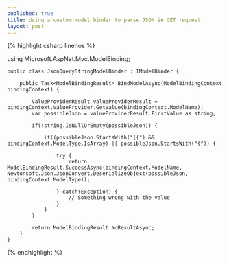 ```yaml
---
published: true
title: Using a custom model binder to parse JSON in GET request
layout: post
---
```

{% highlight csharp linenos %}

using Microsoft.AspNet.Mvc.ModelBinding;

	public class JsonQueryStringModelBinder : IModelBinder {

		public Task<ModelBindingResult> BindModelAsync(ModelBindingContext bindingContext) {

			ValueProviderResult valueProviderResult = bindingContext.ValueProvider.GetValue(bindingContext.ModelName);
			var possibleJson = valueProviderResult.FirstValue as string;

			if(!string.IsNullOrEmpty(possibleJson)) {

				if((possibleJson.StartsWith("[{") && bindingContext.ModelType.IsArray) || possibleJson.StartsWith("{")) {

					try {
						return ModelBindingResult.SuccessAsync(bindingContext.ModelName, Newtonsoft.Json.JsonConvert.DeserializeObject(possibleJson, bindingContext.ModelType));

					} catch(Exception) {
						// Something wrong with the value
					}
				}
			}

			return ModelBindingResult.NoResultAsync;
		}
	}

{% endhighlight %}